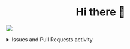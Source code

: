 <div align="center">
	<h1>Hi there 👋</h1>
	<!-- <img alt="Hi there 👋" src="https://readme-typing-svg.herokuapp.com?color=%23FFFFFF&size=30&center=true&vCenter=true&lines=Hi+there+%F0%9F%91%8B"> -->
	<!-- [![Typing SVG](https://readme-typing-svg.herokuapp.com?color=%23FFFFFF&vCenter=true&lines=Hi+there+%F0%9F%91%8B)](https://git.io/typing-svg) -->
</div>

<!-- Activity graph -->
![](https://activity-graph.herokuapp.com/graph?username=npanuhin&theme=react-dark&bg_color=transparent&point=00ff12&hide_border=true&area=true&custom_title=GitHub%20contributions)


<details>
  <summary>Issues and Pull Requests activity</summary>

  <!--START_SECTION:activity-->
1. ❗️ Closed issue [#3](https://github.com/npanuhin/npanuhin/issues/3) in [npanuhin/npanuhin](https://github.com/npanuhin/npanuhin)
2. ❗️ Closed issue [#2](https://github.com/npanuhin/npanuhin/issues/2) in [npanuhin/npanuhin](https://github.com/npanuhin/npanuhin)
3. ❗️ Closed issue [#1](https://github.com/npanuhin/npanuhin/issues/1) in [npanuhin/npanuhin](https://github.com/npanuhin/npanuhin)
4. ❗️ Opened issue [#3](https://github.com/npanuhin/npanuhin/issues/3) in [npanuhin/npanuhin](https://github.com/npanuhin/npanuhin)
5. ❗️ Opened issue [#2](https://github.com/npanuhin/npanuhin/issues/2) in [npanuhin/npanuhin](https://github.com/npanuhin/npanuhin)
  <!--END_SECTION:activity-->

</details>


<!-- https://github-readme-stats.vercel.app/api/pin/?username=npanuhin&repo=BIOCAD&theme=github_dark&bg_color=transparent -->

<!--
**npanuhin/npanuhin** is a ✨ _special_ ✨ repository because its `README.md` (this file) appears on your GitHub profile.

Here are some ideas to get you started:

- 🔭 I’m currently working on ...
- 🌱 I’m currently learning ...
- 👯 I’m looking to collaborate on ...
- 🤔 I’m looking for help with ...
- 💬 Ask me about ...
- 📫 How to reach me: ...
- 😄 Pronouns: ...
- ⚡ Fun fact: ...
-->
